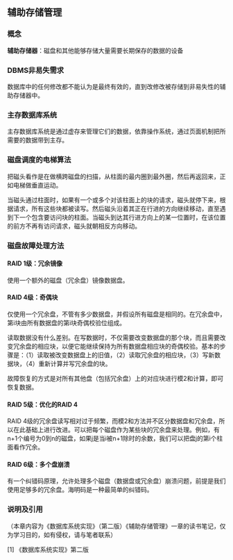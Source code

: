 ## 辅助存储管理

### 概念

**辅助存储器**：磁盘和其他能够存储大量需要长期保存的数据的设备

### DBMS非易失需求

数据库中的任何修改都不能认为是最终有效的，直到改修改被存储到非易失性的辅助存储器中。

### 主存数据库系统

主存数据库系统是通过虚存来管理它们的数据，依靠操作系统，通过页面机制把所需要的数据带到主存。

### 磁盘调度的电梯算法

把磁头看作是在做横跨磁盘的扫描，从柱面的最内圈到最外圈，然后再返回来，正如电梯做垂直运动。

当磁头通过柱面时，如果有一个或多个对该柱面上的块的请求，磁头就停下来，根据请求，所有这些块都被读写。然后磁头沿着其正在行进的方向继续移动，直至遇到下一个包含要访问块的柱面。当磁头到达其行进方向上的某一位置时，在该位置的前方不再有访问请求，磁头就朝相反方向移动。

### 磁盘故障处理方法

#### RAID 1级：冗余镜像

使用一个额外的磁盘（冗余盘）镜像数据盘。

#### RAID 4级：奇偶块

仅使用一个冗余盘，不管有多少数据盘，并假设所有磁盘是相同的。在冗余盘中，第i块由所有数据盘的第i块奇偶校验位组成。

读取数据没有什么差别。在写数据时，不仅需要改变数据盘的那个块，而且需要改变冗余盘的相应块，以便它能继续保持为所有数据盘相应块的奇偶校验。基本的步骤是：（1）读取被改变数据盘上的旧值，（2）读取冗余盘的相应块，（3）写新数据块，（4）重新计算并写冗余盘的块。

故障恢复的方式是对所有其他盘（包括冗余盘）上的对应块进行模2和计算，即可恢复数据。

#### RAID 5级：优化的RAID 4

RAID 4级的冗余盘读写相对过于频繁，而模2和方法并不区分数据盘和冗余盘，所以在此基础上进行改进。可以把每个磁盘作为某些块的冗余盘来处理。例如，有n+1个编号为0到n的磁盘，如果j是当i被n+1除时的余数，我们可以把盘j的第i个柱面看作冗余。

#### RAID 6级：多个盘崩溃

有一个纠错码原理，允许处理多个磁盘（数据盘或冗余盘）崩溃问题，前提是我们使用足够多的冗余盘。海明码是一种最简单的纠错码。

### 说明及引用

（本章内容为《数据库系统实现》（第二版）《辅助存储管理》一章的读书笔记，仅为学习目的，如有侵权，请与笔者联系）

[1] 《数据库系统实现》第二版  
